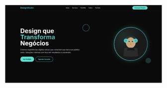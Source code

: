 <img src="https://github.com/luizjxcoder/Design-Studio/blob/main/Captura%20de%20tela.png" alt="Banner do projeto" />
